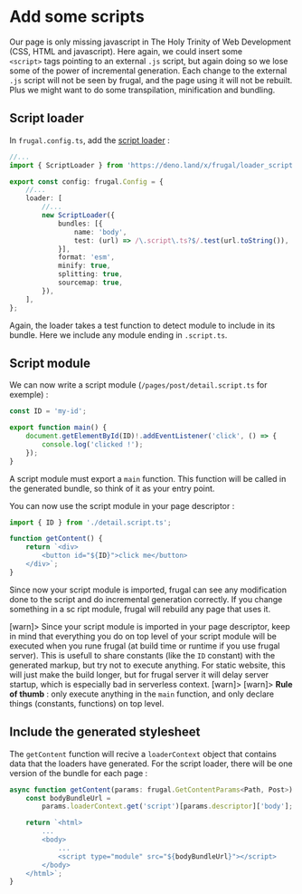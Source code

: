 # Add some scripts

Our page is only missing javascript in The Holy Trinity of Web Development (CSS, HTML and javascript). Here again, we could insert some `<script>` tags pointing to an external `.js` script, but again doing so we lose some of the power of incremental generation. Each change to the external `.js` script will not be seen by frugal, and the page using it will not be rebuilt. Plus we might want to do some transpilation, minification and bundling.

## Script loader

In `frugal.config.ts`, add the [script loader](/docs/api/02-script-loader) :

```ts
//...
import { ScriptLoader } from 'https://deno.land/x/frugal/loader_script.ts';

export const config: frugal.Config = {
    //...
    loader: [
        //...
        new ScriptLoader({
            bundles: [{
                name: 'body',
                test: (url) => /\.script\.ts?$/.test(url.toString()),
            }],
            format: 'esm',
            minify: true,
            splitting: true,
            sourcemap: true,
        }),
    ],
};
```

Again, the loader takes a test function to detect module to include in its bundle. Here we include any module ending in `.script.ts`.

## Script module

We can now write a script module (`/pages/post/detail.script.ts` for exemple) :

```ts
const ID = 'my-id';

export function main() {
    document.getElementById(ID)!.addEventListener('click', () => {
        console.log('clicked !');
    });
}
```

A script module must export a `main` function. This function will be called in the generated bundle, so think of it as your entry point.

You can now use the script module in your page descriptor :

```ts
import { ID } from './detail.script.ts';

function getContent() {
    return `<div>
        <button id="${ID}">click me</button>
    </div>`;
}
```

Since now your script module is imported, frugal can see any modification done to the script and do incremental generation correctly. If you change something in a sc ript module, frugal will rebuild any page that uses it.

[warn]> Since your script module is imported in your page descriptor, keep in mind that everything you do on top level of your script module will be executed when you rune frugal (at build time or runtime if you use frugal server). This is usefull to share constants (like the `ID` constant) with the generated markup, but try not to execute anything. For static website, this will just make the build longer, but for frugal server it will delay server startup, which is especially bad in serverless context.
[warn]>
[warn]> **Rule of thumb** : only execute anything in the `main` function, and only declare things (constants, functions) on top level.

## Include the generated stylesheet

The `getContent` function will recive a `loaderContext` object that contains data that the loaders have generated. For the script loader, there will be one version of the bundle for each page :

```ts
async function getContent(params: frugal.GetContentParams<Path, Post>) {
    const bodyBundleUrl =
        params.loaderContext.get('script')[params.descriptor]['body'];

    return `<html>
        ...
        <body>
            ...
            <script type="module" src="${bodyBundleUrl}"></script>
        </body>
    </html>`;
}
```
